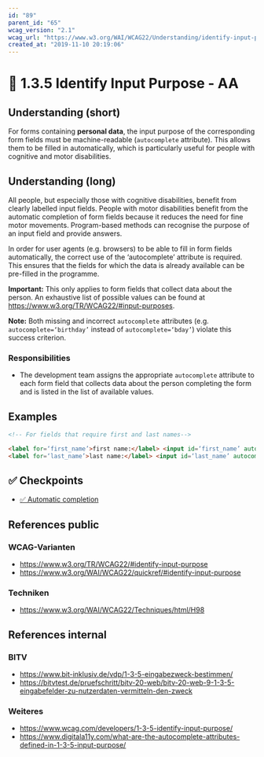 ```yaml
---
id: "89"
parent_id: "65"
wcag_version: "2.1"
wcag_url: "https://www.w3.org/WAI/WCAG22/Understanding/identify-input-purpose.html"
created_at: "2019-11-10 20:19:06"
---
```


# 📜 1.3.5 Identify Input Purpose - AA

## Understanding (short)

For forms containing **personal data**, the input purpose of the corresponding form fields must be machine-readable (`autocomplete` attribute). This allows them to be filled in automatically, which is particularly useful for people with cognitive and motor disabilities.

## Understanding (long)

All people, but especially those with cognitive disabilities, benefit from clearly labelled input fields. People with motor disabilities benefit from the automatic completion of form fields because it reduces the need for fine motor movements. Program-based methods can recognise the purpose of an input field and provide answers.

In order for user agents (e.g. browsers) to be able to fill in form fields automatically, the correct use of the ‘autocomplete’ attribute is required. This ensures that the fields for which the data is already available can be pre-filled in the programme.

**Important:** This only applies to form fields that collect data about the person. An exhaustive list of possible values can be found at <https://www.w3.org/TR/WCAG22/#input-purposes>.

**Note:** Both missing and incorrect `autocomplete` attributes (e.g. `autocomplete=‘birthday’` instead of `autocomplete=‘bday’`) violate this success criterion.

### Responsibilities

- The development team assigns the appropriate `autocomplete` attribute to each form field that collects data about the person completing the form and is listed in the list of available values.

## Examples

```html
<!-- For fields that require first and last names-->

<label for=‘first_name’>first name:</label> <input id=‘first_name’ autocomplete=‘given-name’ />
<label for=‘last_name’>last name:</label> <input id=‘last_name’ autocomplete=‘family-name’ />
```

## ✅ Checkpoints

- [✅ Automatic completion](automatic-completion)

## References public

### WCAG-Varianten
- <https://www.w3.org/TR/WCAG22/#identify-input-purpose>
- <https://www.w3.org/WAI/WCAG22/quickref/#identify-input-purpose>

### Techniken
- <https://www.w3.org/WAI/WCAG22/Techniques/html/H98>

## References internal

### BITV
- <https://www.bit-inklusiv.de/vdp/1-3-5-eingabezweck-bestimmen/>
- <https://bitvtest.de/pruefschritt/bitv-20-web/bitv-20-web-9-1-3-5-eingabefelder-zu-nutzerdaten-vermitteln-den-zweck>

### Weiteres
- <https://www.wcag.com/developers/1-3-5-identify-input-purpose/>
- <https://www.digitala11y.com/what-are-the-autocomplete-attributes-defined-in-1-3-5-input-purpose/>
